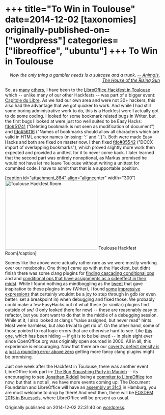 +++
title="To Win in Toulouse"
date=2014-12-02
[taxonomies]
originally-published-on=["wordpress"]
categories=["libreoffice", "ubuntu"]
+++
To Win in Toulouse
==================

<p style="text-align:right;"><em>Now the only thing a gambler needs</em>
<em>Is a suitcase and a trunk.</em>
<a href="https://www.youtube.com/watch?v=iv19EocP6TM"><em>-- Animals, The House of the Rising Sun</em></a></p>
<p style="text-align:left;">So, as <a href="http://lefevre00.wordpress.com/2014/11/17/back-from-toulouse/">many</a> <a href="https://people.gnome.org/~michael/blog/2014-11-15.html">others</a>, I have been to the <a href="https://wiki.documentfoundation.org/Hackfest/Toulouse2014">LibreOffice Hackfest in Toulouse</a> which -- unlike many of our other Hackfests -- was part of a bigger event: <a href="http://2014.capitoledulibre.org/">Capitole du Libre</a>. As we had our own area and were not 30+ hackers, this also had the advantage that we got quicker to work. And while I had still some boring administrative work to do, this is a Hackfest were I actually got to do some coding. I looked for some bookmark related bugs in Writer, but the first bugs I looked at were just too well suited to be Easy Hacks: <a href="https://bugs.freedesktop.org/show_bug.cgi?id=51741">fdo#51741</a> ("Deleting bookmark is not seen as modification of document") and <a href="https://bugs.freedesktop.org/show_bug.cgi?id=56116">fdo#56116</a> ("<span id="summary_alias_container"><span id="short_desc_nonedit_display">Names of bookmarks should allow all characters which are valid in HTML anchor names (missing: ':' and '.')"). Both were made Easy Hacks and both are fixed on master now.</span></span> I then fixed <a href="https://bugs.libreoffice.org/show_bug.cgi?id=85542">fdo#85542</a> ("DOCX import of overlapping bookmarks"), which proved slightly more work then expected and provided a unittest for it to never come back. I later learned that the second part was entirely nonoptional, as Markus promised he would not have let me leave Toulouse without writing a unittest for commited code. I have to admit that that is a supportable position.</p>


[caption id="attachment_884" align="aligncenter" width="300"]<a href="/img/wp/2014/12/24-11-14-2.jpg"><img class="size-medium wp-image-884" src="/img/wp/2014/12/24-11-14-2.jpg?w=300" alt="Toulouse Hackfest Room" width="300" height="225" /></a> Toulouse Hackfest Room[/caption]

Scenes like the above were actually rather rare as we were mostly working over our notebooks. One thing I came up with at the Hackfest, but didnt finish there was some clang plugins for <a href="https://gerrit.libreoffice.org/gitweb?p=core.git;a=commitdiff;h=b736204f3ba6ee9813ae109071c9d442c2fb2219;hp=58ce60da28b019be3dcf52c6b9fc51b91361137e">finding cascading conditional ops</a> and and <a href="https://gerrit.libreoffice.org/gitweb?p=core.git;a=commitdiff;h=6e226f5ed86efe942d5c49112e2115a70203edce;hp=395d6a96aaee78abc5c4316e010df1e8c05ceca7">conditional ops that have assignments as a sideeffect in their midst</a>. While I found nothing as mindboggling as the <a href="https://twitter.com/JohnLaTwC/status/513735970244411392">tweet</a> that gave inspiration to these plugins in sw (Writer), I found <a href="https://gerrit.libreoffice.org/gitweb?p=core.git;a=blob;f=sw/source/core/txtnode/thints.cxx;h=5ec497a734d78dae96c7e456ccad252f7f3bca62#l3411">some</a> <a href="https://gerrit.libreoffice.org/gitweb?p=core.git;a=blob;f=sw/source/core/access/accfrmobjmap.hxx;h=ac2331597f6f5ea8e1447edc04cd1bfec86f436a#l59">impressive</a> <a href="https://gerrit.libreoffice.org/gitweb?p=core.git;a=blob;f=sw/source/core/doc/DocumentContentOperationsManager.cxx;h=6955cde6edd79a530513ac8e7db2a203265405dc#l3205">expressions</a> that certainly wouldnt be a joy to step through in gdb (or even better: set a breakpoint in) when debugging and fixed those. We probably could make a few EasyHacks out of what these (or similar) plugins find outside of sw/ (I only looked there for now) -- those are reasonably easy to refactor, but you dont want to do that in the middle of a debugging session. While at it, I also looked at clangs "value assigned, but never read" hints. Most were harmless, but also trivial to get rid of. On the other hand, some of those pointed to real logic errors that are otherwise hard to see. Like <a href="https://gerrit.libreoffice.org/gitweb?p=core.git;a=commitdiff;h=c5f02f7d8c9bc85a65d1952b9998888bd6c9f520">this one</a>, which has been hiding -- if git is to be believed -- in plain sight ever since OpenOffice.org was originally open sourced in 2000. All in all, this experience is encouraging. Now that there are our <a href="http://caolanm.blogspot.co.uk/2014/11/libreoffice-coverity-defect-density-000.html">coverity defect density is a just a rounding error above zero</a> getting more fancy clang plugins might be promising.

Just one week after the Hackfest in Toulouse, there was another event LibreOffice took part in: <a href="http://blog.geekaliens.com/2014/11/awesome-bsp-in-munchen/">The Bug Squashing Party in Munich</a> -- its encouraging to see <a href="http://jriddell.org/2014/11/23/junior-job-breeze-icon-theme-for-libreoffice/">Jonathan Riddell</a> being a <a href="https://gerrit.libreoffice.org/#/q/owner:%22Jonathan+Riddell%22,n,z">commiter to LibreOffice</a> too now, but that is not all, we have more events coming up: The Document Foundation and LibreOffice will have an <a href="https://events.ccc.de/congress/2014/wiki/Static:Assemblies">assembly at 31c3</a> in Hamburg, you are most welcome to drop by there! And next then, there will be <a href="https://fosdem.org/2015/">FOSDEM 2015 in Bruessels</a>, where LibreOffice will be present as usual.

Originally published on 2014-12-02 22:31:40 on [wordpress](https://skyfromme.wordpress.com/2014/12/02/to-win-in-toulouse/).

